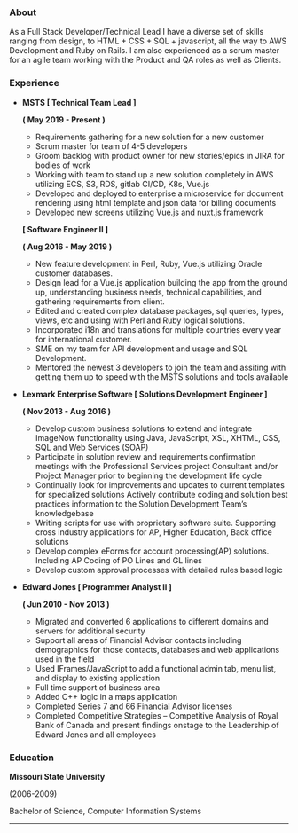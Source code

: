 ### About 
As a Full Stack Developer/Technical Lead I have a diverse set of skills ranging from design, to HTML + CSS + SQL + javascript, all the way to AWS Development and Ruby on Rails. I am also experienced as a scrum master for an agile team working with the Product and QA roles as well as Clients.

### Experience 

-  **MSTS  [ Technical Team Lead ]**
    
    **( May 2019 - Present )**
    - Requirements gathering for a new solution for a new customer
    - Scrum master for team of 4-5 developers
    - Groom backlog with product owner for new stories/epics in JIRA for bodies of work
    - Working with team to stand up a new solution completely in AWS utilizing ECS, S3, RDS, gitlab CI/CD, K8s, Vue.js
    - Developed and deployed to enterprise a microservice for document rendering using html template and json data for billing documents
    - Developed new screens utilizing Vue.js and nuxt.js framework
    
    **[ Software Engineer II ]**
    
    **( Aug 2016 - May 2019 )**
    -  New feature development in Perl, Ruby, Vue.js utilizing Oracle customer databases.
    - Design lead for a Vue.js application building the app from the ground up, understanding business needs, technical capabilities, and gathering requirements from client.
    - Edited and created complex database packages, sql queries, types, views, etc and using with Perl and Ruby logical solutions.
    - Incorporated i18n and translations for multiple countries every year for international customer.
    - SME on my team for API development and usage and SQL Development.
    - Mentored the newest 3 developers to join the team and assiting with getting them up to speed with the MSTS solutions and tools available

-  **Lexmark Enterprise Software  [ Solutions Development Engineer ]**

    **( Nov 2013 - Aug 2016 )**

    -  Develop custom business solutions to extend and integrate ImageNow functionality using Java, JavaScript, XSL, XHTML, CSS, SQL and Web Services (SOAP)
    - Participate in solution review and requirements confirmation meetings with the Professional Services project Consultant and/or Project Manager prior to beginning the development life cycle
    - Continually look for improvements and updates to current templates for specialized solutions Actively contribute coding and solution best practices information to the Solution Development Team’s knowledgebase
    - Writing scripts for use with proprietary software suite. Supporting cross industry applications for AP, Higher Education, Back office solutions
    - Develop complex eForms for account processing(AP) solutions. Including AP Coding of PO Lines and GL lines
    - Develop custom approval processes with detailed rules based logic

-  **Edward Jones  [ Programmer Analyst II ]**
    
    **( Jun 2010 - Nov 2013 )**
    - Migrated and converted 6 applications to different domains and servers for additional security
    - Support all areas of Financial Advisor contacts including demographics for those contacts, databases and web applications used in the field
    - Used IFrames/JavaScript to add a functional admin tab, menu list, and display to existing application
    - Full time support of business area
    - Added C++ logic in a maps application
    - Completed Series 7 and 66 Financial Advisor licenses
    - Completed Competitive Strategies – Competitive Analysis of Royal Bank of Canada and present findings onstage to the Leadership of Edward Jones and all employees   

### Education

  **Missouri State University**
  
  (2006-2009)

  Bachelor of Science, Computer Information Systems
  

---
